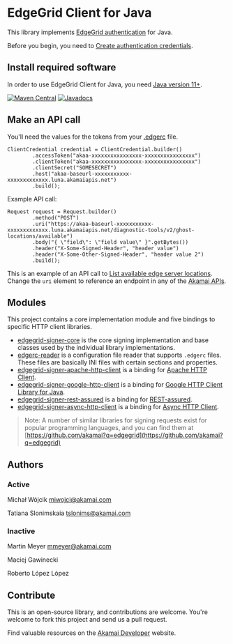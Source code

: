 # EdgeGrid Client for Java

This library implements [EdgeGrid authentication](https://techdocs.akamai.com/developer/docs/authenticate-with-edgegrid) for Java.

Before you begin, you need to [Create authentication credentials](https://techdocs.akamai.com/developer/docs/set-up-authentication-credentials).

## Install required software

In order to use EdgeGrid Client for Java, you need [Java version 11+](https://www.java.com/en/download/help/download_options.xml).

[![Maven Central](https://maven-badges.herokuapp.com/maven-central/com.akamai.edgegrid/edgegrid-signer-parent/badge.svg)](https://maven-badges.herokuapp.com/maven-central/com.akamai.edgegrid/edgegrid-signer-parent)
[![Javadocs](http://www.javadoc.io/badge/com.akamai.edgegrid/edgegrid-signer-parent.svg)](https://www.javadoc.io/doc/com.akamai.edgegrid)

## Make an API call
You'll need the values for the tokens from your [.edgerc](https://techdocs.akamai.com/developer/docs/set-up-authentication-credentials#add-credential-to-edgerc-file) file.

```
ClientCredential credential = ClientCredential.builder()
        .accessToken("akaa-xxxxxxxxxxxxxxxx-xxxxxxxxxxxxxxxx")
        .clientToken("akaa-xxxxxxxxxxxxxxxx-xxxxxxxxxxxxxxxx")
        .clientSecret("SOMESECRET")
        .host("akaa-baseurl-xxxxxxxxxxx-xxxxxxxxxxxxx.luna.akamaiapis.net")
        .build();
```

Example API call:
```
Request request = Request.builder()
        .method("POST")
        .uri("https://akaa-baseurl-xxxxxxxxxxx-xxxxxxxxxxxxx.luna.akamaiapis.net/diagnostic-tools/v2/ghost-locations/available")
        .body("{ \"field\": \"field value\" }".getBytes())
        .header("X-Some-Signed-Header", "header value")
        .header("X-Some-Other-Signed-Header", "header value 2")
        .build();
```

This is an example of an API call to [List available edge server locations](https://techdocs.akamai.com/diagnostic-tools/reference/ghost-locationsavailable). Change the `uri` element to reference an endpoint in any of the [Akamai APIs](https://developer.akamai.com/api).

## Modules

This project contains a core implementation module and five bindings to specific HTTP client libraries.

* [edgegrid-signer-core](edgegrid-signer-core) is the core signing implementation and base classes used by the individual library implementations.
* [edgerc-reader](edgerc-reader) is a configuration file reader that supports `.edgerc` files. These files are basically INI files with certain sections and properties.
* [edgegrid-signer-apache-http-client](edgegrid-signer-apache-http-client) is a binding for [Apache HTTP Client][2].
* [edgegrid-signer-google-http-client](edgegrid-signer-google-http-client) is a binding for [Google HTTP Client Library for Java][3].
* [edgegrid-signer-rest-assured](edgegrid-signer-rest-assured) is a binding for [REST-assured][4].
* [edgegrid-signer-async-http-client](edgegrid-signer-async-http-client) is a binding for [Async HTTP Client][13].


> Note: A number of similar libraries for signing requests exist for popular
programming languages, and you can find them at [https://github.com/akamai?q=edgegrid](https://github.com/akamai?q=edgegrid)


[1]: https://techdocs.akamai.com/developer/docs/authenticate-with-edgegrid
[2]: https://hc.apache.org/
[3]: https://github.com/google/google-http-java-client
[4]: https://github.com/rest-assured/rest-assured
[5]: https://github.com/akamai-open/edgegrid-curl
[6]: https://github.com/akamai-open/AkamaiOPEN-edgegrid-python
[7]: https://github.com/akamai-open/AkamaiOPEN-edgegrid-ruby
[8]: https://github.com/akamai-open/AkamaiOPEN-edgegrid-perl
[9]: https://github.com/akamai-open/AkamaiOPEN-powershell
[10]: https://github.com/akamai-open/AkamaiOPEN-edgegrid-node
[11]: https://github.com/akamai-open/AkamaiOPEN-edgegrid-C-Sharp
[12]: https://github.com/akamai-open/AkamaiOPEN-edgegrid-golang
[13]: https://github.com/AsyncHttpClient/async-http-client

## Authors

### Active

Michał Wójcik <miwojci@akamai.com>

Tatiana Slonimskaia <tslonims@akamai.com>

### Inactive

Martin Meyer <mmeyer@akamai.com>

Maciej Gawinecki

Roberto López López

## Contribute

This is an open-source library, and contributions are welcome. You're welcome
to fork this project and send us a pull request.

Find valuable resources on the [Akamai Developer](https://developer.akamai.com/) website.
